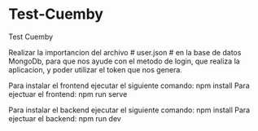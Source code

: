 # Test-Cuemby
Test Cuemby

Realizar la importancion del archivo # user.json # en la base de datos MongoDb, para que nos ayude con el metodo de 
login, que realiza la aplicacion, y poder utilizar el token que nos genera.

Para instalar el frontend ejecutar el siguiente comando: npm install
Para ejectuar el frontend: npm run serve

Para instalar el backend ejecutar el siguiente comando: npm install
Para ejectuar el backend: npm run dev
